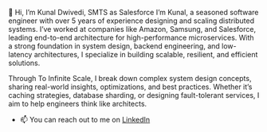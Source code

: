  👋 Hi, I’m Kunal Dwivedi, SMTS as Salesforce
I’m Kunal, a seasoned software engineer with over 5 years of experience designing and scaling distributed systems. I’ve worked at companies like Amazon, Samsung, and Salesforce, leading end-to-end architecture for high-performance microservices. With a strong foundation in system design, backend engineering, and low-latency architectures, I specialize in building scalable, resilient, and efficient solutions.

Through To Infinite Scale, I break down complex system design concepts, sharing real-world insights, optimizations, and best practices. Whether it’s caching strategies, database sharding, or designing fault-tolerant services, I aim to help engineers think like architects.

- 📫 You can reach out to me on [LinkedIn](https://www.linkedin.com/in/dwivedikunal100/)

<!---
dwivedikunal100/dwivedikunal100 is a ✨ special ✨ repository because its `README.md` (this file) appears on your GitHub profile.
You can click the Preview link to take a look at your changes.
--->
